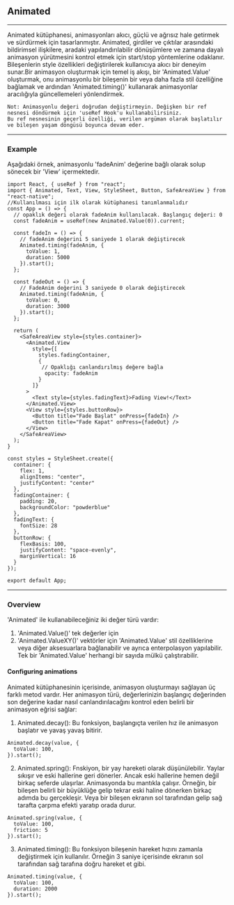 ## Animated
***
Animated kütüphanesi, animasyonları akıcı, güçlü ve ağrısız hale getirmek ve sürdürmek için tasarlanmıştır. Animated, girdiler ve çıktılar arasındaki bildirimsel ilişkilere, aradaki yapılandırılabilir dönüşümlere ve zamana dayalı animasyon yürütmesini kontrol etmek için start/stop yöntemlerine odaklanır. Bileşenlerin style özellikleri değiştirilerek kullanıcıya akıcı bir deneyim sunar.Bir animasyon oluşturmak için temel iş akışı, bir 'Animated.Value' oluşturmak, onu animasyonlu bir bileşenin bir veya daha fazla stil özelliğine bağlamak ve ardından 'Animated.timing()' kullanarak animasyonlar aracılığıyla güncellemeleri yönlendirmek.

```
Not: Animasyonlu değeri doğrudan değiştirmeyin. Değişken bir ref nesnesi döndürmek için 'useRef Hook'u kullanabilirsiniz. 
Bu ref nesnesinin geçerli özelliği, verilen argüman olarak başlatılır ve bileşen yaşam döngüsü boyunca devam eder.
```
***
### Example
Aşağıdaki örnek, animasyonlu 'fadeAnim' değerine bağlı olarak solup sönecek bir 'View' içermektedir.
```JS
import React, { useRef } from "react";
import { Animated, Text, View, StyleSheet, Button, SafeAreaView } from "react-native";
//Kullanılması için ilk olarak kütüphanesi tanımlanmalıdır 
const App = () => {
  // opaklık değeri olarak fadeAnim kullanılacak. Başlangıç ​​değeri: 0
  const fadeAnim = useRef(new Animated.Value(0)).current;

  const fadeIn = () => {
    // fadeAnim değerini 5 saniyede 1 olarak değiştirecek
    Animated.timing(fadeAnim, {
      toValue: 1,
      duration: 5000
    }).start();
  };

  const fadeOut = () => {
    // FadeAnim değerini 3 saniyede 0 olarak değiştirecek
    Animated.timing(fadeAnim, {
      toValue: 0,
      duration: 3000
    }).start();
  };

  return (
    <SafeAreaView style={styles.container}>
      <Animated.View
        style={[
          styles.fadingContainer,
          {
           // Opaklığı canlandırılmış değere bağla
            opacity: fadeAnim
          }
        ]}
      >
        <Text style={styles.fadingText}>Fading View!</Text>
      </Animated.View>
      <View style={styles.buttonRow}>
        <Button title="Fade Başlat" onPress={fadeIn} />
        <Button title="Fade Kapat" onPress={fadeOut} />
      </View>
    </SafeAreaView>
  );
}

const styles = StyleSheet.create({
  container: {
    flex: 1,
    alignItems: "center",
    justifyContent: "center"
  },
  fadingContainer: {
    padding: 20,
    backgroundColor: "powderblue"
  },
  fadingText: {
    fontSize: 28
  },
  buttonRow: {
    flexBasis: 100,
    justifyContent: "space-evenly",
    marginVertical: 16
  }
});

export default App;
``` 
***
### Overview
'Animated' ile kullanabileceğiniz iki değer türü vardır:
1. 'Animated.Value()' tek değerler için
2.  'Animated.ValueXY()' vektörler için 
'Animated.Value' stil özelliklerine veya diğer aksesuarlara bağlanabilir ve ayrıca enterpolasyon yapılabilir. Tek bir 'Animated.Value' herhangi bir sayıda mülkü çalıştırabilir.
#### Configuring animations
Animated kütüphanesinin içerisinde, animasyon oluşturmayı sağlayan üç farklı metod vardır. Her animasyon türü, değerlerinizin başlangıç değerinden son değerine kadar nasıl canlandırılacağını kontrol eden belirli bir animasyon eğrisi sağlar:
1. Animated.decay(): Bu fonksiyon, başlangıçta verilen hız ile animasyon başlatır ve yavaş yavaş bitirir.
```JS
Animated.decay(value, {  
  toValue: 100,  
}).start(); 
``` 
2. Animated.spring(): Fnskiyon, bir yay hareketi olarak düşünülebilir. Yaylar sıkışır ve eski hallerine geri dönerler. Ancak eski hallerine hemen değil birkaç seferde ulaşırlar. Animasyonda bu mantıkla çalışır. Örneğin, bir bileşen belirli bir büyüklüğe gelip tekrar eski haline dönerken birkaç adımda bu gerçekleşir. Veya bir bileşen ekranın sol tarafından gelip sağ tarafta çarpma efekti yaratıp orada durur.
```JS
Animated.spring(value, {  
  toValue: 100,  
  friction: 5  
}).start();  
``` 
3. Animated.timing(): Bu fonksiyon bileşenin hareket hızını zamanla değiştirmek için kullanılır. Örneğin 3 saniye içerisinde ekranın sol tarafından sağ tarafına doğru hareket et gibi.
```JS
Animated.timing(value, {  
  toValue: 100,  
  duration: 2000  
}).start();    
``` 


